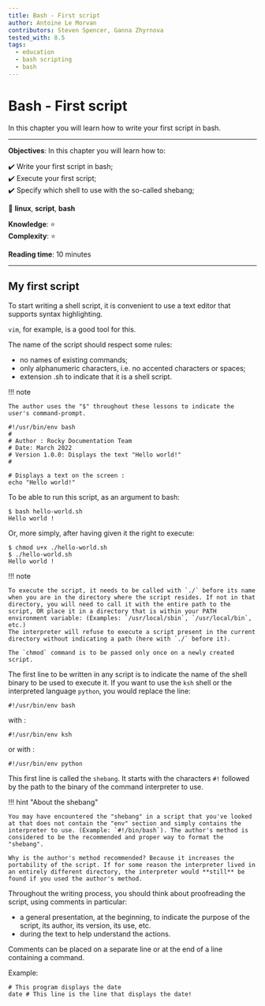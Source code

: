 ```yaml
---
title: Bash - First script
author: Antoine Le Morvan
contributors: Steven Spencer, Ganna Zhyrnova
tested_with: 8.5
tags:
  - education
  - bash scripting
  - bash
---
```


# Bash - First script

In this chapter you will learn how to write your first script in bash.

****

**Objectives**: In this chapter you will learn how to:

:heavy_check_mark: Write your first script in bash;  
:heavy_check_mark: Execute your first script;  
:heavy_check_mark: Specify which shell to use with the so-called shebang;  

:checkered_flag: **linux**, **script**, **bash**

**Knowledge**: :star:     
**Complexity**: :star:

**Reading time**: 10 minutes

****

## My first script

To start writing a shell script, it is convenient to use a text editor that supports syntax highlighting.

`vim`, for example, is a good tool for this.

The name of the script should respect some rules:

* no names of existing commands;
* only alphanumeric characters, i.e. no accented characters or spaces;
* extension .sh to indicate that it is a shell script.

!!! note

    The author uses the "$" throughout these lessons to indicate the user's command-prompt.

```
#!/usr/bin/env bash
#
# Author : Rocky Documentation Team
# Date: March 2022
# Version 1.0.0: Displays the text "Hello world!"
#

# Displays a text on the screen :
echo "Hello world!"
```

To be able to run this script, as an argument to bash:

```
$ bash hello-world.sh
Hello world !
```

Or, more simply, after having given it the right to execute:

```
$ chmod u+x ./hello-world.sh
$ ./hello-world.sh
Hello world !
```

!!! note

    To execute the script, it needs to be called with `./` before its name when you are in the directory where the script resides. If not in that directory, you will need to call it with the entire path to the script, OR place it in a directory that is within your PATH environment variable: (Examples: `/usr/local/sbin`, `/usr/local/bin`, etc.)
    The interpreter will refuse to execute a script present in the current directory without indicating a path (here with `./` before it).

    The `chmod` command is to be passed only once on a newly created script.

The first line to be written in any script is to indicate the name of the shell binary to be used to execute it.
If you want to use the `ksh` shell or the interpreted language `python`, you would replace the line:

```
#!/usr/bin/env bash
```

with :

```
#!/usr/bin/env ksh
```

or with :

```
#!/usr/bin/env python
```

This first line is called the `shebang`.
It starts with the characters `#!` followed by the path to the binary of the command interpreter to use.

!!! hint "About the shebang"

    You may have encountered the "shebang" in a script that you've looked at that does not contain the "env" section and simply contains the interpreter to use. (Example: `#!/bin/bash`). The author's method is considered to be the recommended and proper way to format the "shebang".

    Why is the author's method recommended? Because it increases the portability of the script. If for some reason the interpreter lived in an entirely different directory, the interpreter would **still** be found if you used the author's method.

Throughout the writing process, you should think about proofreading the script, using comments in particular:

* a general presentation, at the beginning, to indicate the purpose of the script, its author, its version, its use, etc.
* during the text to help understand the actions.

Comments can be placed on a separate line or at the end of a line containing a command.

Example:

```
# This program displays the date
date # This line is the line that displays the date!
```
